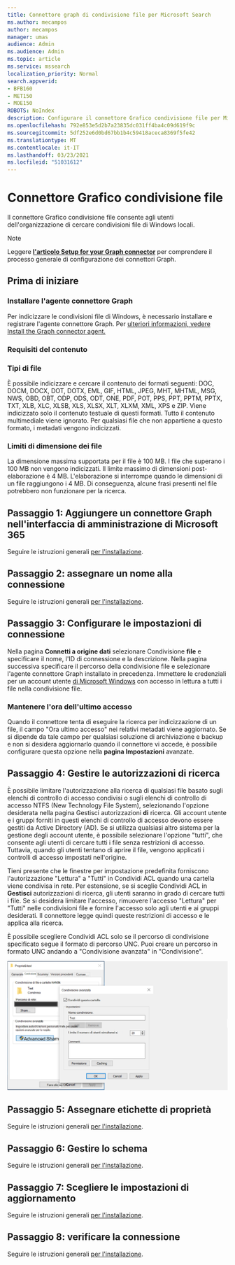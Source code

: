 ```yaml
---
title: Connettore graph di condivisione file per Microsoft Search
ms.author: mecampos
author: mecampos
manager: umas
audience: Admin
ms.audience: Admin
ms.topic: article
ms.service: mssearch
localization_priority: Normal
search.appverid:
- BFB160
- MET150
- MOE150
ROBOTS: NoIndex
description: Configurare il connettore Grafico condivisione file per Microsoft Search
ms.openlocfilehash: 792e853e5d2b7a23835dc031ff4ba4c09d619f9c
ms.sourcegitcommit: 5df252e6d0bd67bb1b4c59418aceca8369f5fe42
ms.translationtype: MT
ms.contentlocale: it-IT
ms.lasthandoff: 03/23/2021
ms.locfileid: "51031612"
---
```

<!---Previous ms.author: rusamai --->

# <a name="file-share-graph-connector"></a>Connettore Grafico condivisione file

Il connettore Grafico condivisione file consente agli utenti dell'organizzazione di cercare condivisioni file di Windows locali.

> [!NOTE]
> Leggere [**l'articolo Setup for your Graph connector**](configure-connector.md) per comprendere il processo generale di configurazione dei connettori Graph.

## <a name="before-you-get-started"></a>Prima di iniziare

### <a name="install-the-graph-connector-agent"></a>Installare l'agente connettore Graph

Per indicizzare le condivisioni file di Windows, è necessario installare e registrare l'agente connettore Graph. Per [ulteriori informazioni, vedere Install the Graph connector agent.](on-prem-agent.md)  

### <a name="content-requirements"></a>Requisiti del contenuto

### <a name="file-types"></a>Tipi di file

È possibile indicizzare e cercare il contenuto dei formati seguenti: DOC, DOCM, DOCX, DOT, DOTX, EML, GIF, HTML, JPEG, MHT, MHTML, MSG, NWS, OBD, OBT, ODP, ODS, ODT, ONE, PDF, POT, PPS, PPT, PPTM, PPTX, TXT, XLB, XLC, XLSB, XLS, XLSX, XLT, XLXM, XML, XPS e ZIP. Viene indicizzato solo il contenuto testuale di questi formati. Tutto il contenuto multimediale viene ignorato. Per qualsiasi file che non appartiene a questo formato, i metadati vengono indicizzati.

### <a name="file-size-limits"></a>Limiti di dimensione dei file

La dimensione massima supportata per il file è 100 MB. I file che superano i 100 MB non vengono indicizzati. Il limite massimo di dimensioni post-elaborazione è 4 MB. L'elaborazione si interrompe quando le dimensioni di un file raggiungono i 4 MB. Di conseguenza, alcune frasi presenti nel file potrebbero non funzionare per la ricerca.

## <a name="step-1-add-a-graph-connector-in-the-microsoft-365-admin-center"></a>Passaggio 1: Aggiungere un connettore Graph nell'interfaccia di amministrazione di Microsoft 365

Seguire le istruzioni generali [per l'installazione](./configure-connector.md).
<!---If the above phrase does not apply, delete it and insert specific details for your data source that are different from general setup instructions.-->

## <a name="step-2-name-the-connection"></a>Passaggio 2: assegnare un nome alla connessione

Seguire le istruzioni generali [per l'installazione](./configure-connector.md).
<!---If the above phrase does not apply, delete it and insert specific details for your data source that are different from general setup instructions.-->

## <a name="step-3-configure-the-connection-settings"></a>Passaggio 3: Configurare le impostazioni di connessione

Nella pagina **Connetti a origine dati** selezionare Condivisione **file** e specificare il nome, l'ID di connessione e la descrizione. Nella pagina successiva specificare il percorso della condivisione file e selezionare l'agente connettore Graph installato in precedenza. Immettere le credenziali per un account utente [di Microsoft Windows](https://microsoft.com/windows) con accesso in lettura a tutti i file nella condivisione file.

### <a name="preserve-last-access-time"></a>Mantenere l'ora dell'ultimo accesso

Quando il connettore tenta di eseguire la ricerca per indicizzazione di un file, il campo "Ora ultimo accesso" nei relativi metadati viene aggiornato. Se si dipende da tale campo per qualsiasi soluzione di archiviazione e backup e non si desidera aggiornarlo quando il connettore vi accede, è possibile configurare questa opzione nella **pagina Impostazioni** avanzate.

## <a name="step-4-manage-search-permissions"></a>Passaggio 4: Gestire le autorizzazioni di ricerca

È possibile limitare l'autorizzazione alla ricerca di qualsiasi file basato sugli elenchi di controllo di accesso condivisi o sugli elenchi di controllo di accesso NTFS (New Technology File System), selezionando l'opzione desiderata nella pagina Gestisci autorizzazioni **di** ricerca. Gli account utente e i gruppi forniti in questi elenchi di controllo di accesso devono essere gestiti da Active Directory (AD). Se si utilizza qualsiasi altro sistema per la gestione degli account utente, è possibile selezionare l'opzione "tutti", che consente agli utenti di cercare tutti i file senza restrizioni di accesso. Tuttavia, quando gli utenti tentano di aprire il file, vengono applicati i controlli di accesso impostati nell'origine.

Tieni presente che le finestre per impostazione predefinita forniscono l'autorizzazione "Lettura" a "Tutti" in Condividi ACL quando una cartella viene condivisa in rete. Per estensione, se si sceglie Condividi ACL in **Gestisci** autorizzazioni di ricerca, gli utenti saranno in grado di cercare tutti i file. Se si desidera limitare l'accesso, rimuovere l'accesso "Lettura" per "Tutti" nelle condivisioni file e fornire l'accesso solo agli utenti e ai gruppi desiderati. Il connettore legge quindi queste restrizioni di accesso e le applica alla ricerca.

È possibile scegliere Condividi ACL solo se il percorso di condivisione specificato segue il formato di percorso UNC. Puoi creare un percorso in formato UNC andando a "Condivisione avanzata" in "Condivisione".

![Advanced_sharing](media/file-connector/file-advanced-sharing.png)

## <a name="step-5-assign-property-labels"></a>Passaggio 5: Assegnare etichette di proprietà

Seguire le istruzioni generali [per l'installazione](./configure-connector.md).
<!---If the above phrase does not apply, delete it and insert specific details for your data source that are different from general setup instructions.-->

## <a name="step-6-manage-schema"></a>Passaggio 6: Gestire lo schema

Seguire le istruzioni generali [per l'installazione](./configure-connector.md).
<!---If the above phrase does not apply, delete it and insert specific details for your data source that are different from general setup instructions.-->

## <a name="step-7-choose-refresh-settings"></a>Passaggio 7: Scegliere le impostazioni di aggiornamento

Seguire le istruzioni generali [per l'installazione](./configure-connector.md).
<!---If the above phrase does not apply, delete it and insert specific details for your data source that are different from general setup instructions.-->

## <a name="step-8-review-connection"></a>Passaggio 8: verificare la connessione

Seguire le istruzioni generali [per l'installazione](./configure-connector.md).
<!---If the above phrase does not apply, delete it and insert specific details for your data source that are different from general setup 
instructions.-->

<!---## Troubleshooting-->
<!---Insert troubleshooting recommendations for this data source-->

<!---## Limitations-->
<!---Insert limitations for this data source-->